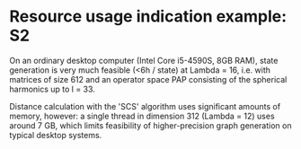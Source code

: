# Resource usage indication example: S2

On an ordinary desktop computer (Intel Core i5-4590S, 8GB RAM), state
generation is very much feasible (<6h / state) at Lambda = 16,
i.e. with matrices of size 612 and an operator space PAP consisting of
the spherical harmonics up to l = 33.

Distance calculation with the 'SCS' algorithm uses significant amounts
of memory, however: a single thread in dimension 312 (Lambda = 12)
uses around 7 GB, which limits feasibility of higher-precision graph
generation on typical desktop systems.

